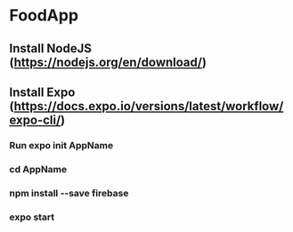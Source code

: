 # FoodApp
## Install NodeJS (https://nodejs.org/en/download/)
## Install Expo (https://docs.expo.io/versions/latest/workflow/expo-cli/)
### Run expo init AppName
### cd AppName
### npm install --save firebase
### expo start 
